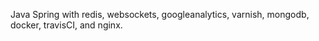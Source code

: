 Java Spring with redis, websockets, googleanalytics, varnish, mongodb, docker, travisCI, and nginx.
